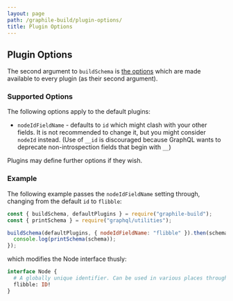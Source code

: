 ```yaml
---
layout: page
path: /graphile-build/plugin-options/
title: Plugin Options
---
```


## Plugin Options

The second argument to `buildSchema` is [the
options](/graphile-build/plugin-options/) which are made available to every
plugin (as their second argument).

### Supported Options

The following options apply to the default plugins:

- `nodeIdFieldName` - defaults to `id` which might clash with your other
  fields. It is not recommended to change it, but you might consider `nodeId`
  instead. (Use of `__id` is discouraged because GraphQL wants to deprecate
  non-introspection fields that begin with `__`)

Plugins may define further options if they wish.

### Example

The following example passes the
`nodeIdFieldName` setting through, changing from the default `id` to `flibble`:

<!-- source: examples/empty-schema-with-options.js -->
```js
const { buildSchema, defaultPlugins } = require("graphile-build");
const { printSchema } = require("graphql/utilities");

buildSchema(defaultPlugins, { nodeIdFieldName: "flibble" }).then(schema => {
  console.log(printSchema(schema));
});
```

which modifies the Node interface thusly:

```graphql
interface Node {
  # A globally unique identifier. Can be used in various places throughout the system to identify this single value.
  flibble: ID!
}
```

